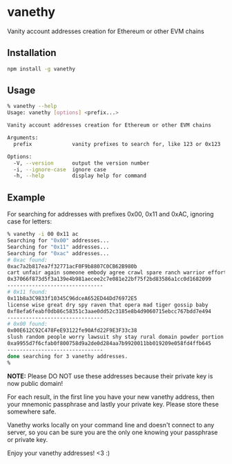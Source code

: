 # vanethy
Vanity account addresses creation for Ethereum or other EVM chains

## Installation

```bash
npm install -g vanethy
```

## Usage

```bash
% vanethy --help
Usage: vanethy [options] <prefix...>

Vanity account addresses creation for Ethereum or other EVM chains

Arguments:
  prefix             vanity prefixes to search for, like 123 or 0x123

Options:
  -V, --version      output the version number
  -i, --ignore-case  ignore case
  -h, --help         display help for command

```

## Example

For searching for addresses with prefixes 0x00, 0x11 and 0xAC, ignoring case for letters:

```bash
% vanethy -i 00 0x11 ac
Searching for "0x00" addresses...
Searching for "0x11" addresses...
Searching for "0xac" addresses...
# 0xac found:
0xac7a2b817ea7f32771acF0F9b8807C0CB62B980b
cart unfair again someone embody agree crawl spare ranch warrior effort puppy
0x37066f873d5f3a139e4b981aecee2c7e081e22bf75f2bd83586a1cc0d1682099
-------------------------------
# 0x11 found:
0x11b8a3C9833f10345C96dceA652ED44Dd76972E5
license wise great dry spy raven that opera mad tiger gossip baby
0xf8efa6feabf0db86c58351c3aae0dd52c3185e8b4d9060715ebcc767bdd7e494
-------------------------------
# 0x00 found:
0x00E612C92C478FeE93122fe90Afd22F9E3F33c38
slush random people worry lawsuit shy stay rural domain powder portion napkin
0xa9955d7f6cfab0f800758d9a2de0d284aa7b9920011bb019209e058fd4ffb645
-------------------------------
done searching for 3 vanethy addresses.
% 
```

**NOTE:** Please DO NOT use these addresses because their private key is now public domain!

For each result, in the first line you have your new vanethy address, then your mnemonic passphrase and lastly your private key. Please store these somewhere safe.

Vanethy works locally on your command line and doesn't connect to any server, so you can be sure you are the only one knowing your passphrase or private key.

Enjoy your vanethy addresses! <3 :)
